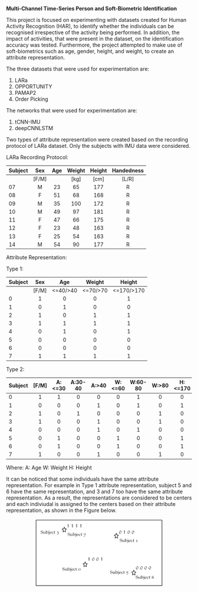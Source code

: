 **Multi-Channel Time-Series Person and Soft-Biometric Identification**

This project is focused on experimenting with datasets created for Human Activity Recognition (HAR), to identify whether the individuals can be recognised irrespective of the activity being performed. In addition, the impact of activities, that were present in the dataset, on the identification accuracy was tested. Furthermore, the project attempted to make use of soft-biometrics such as age, gender, height, and weight, to create an attribute representation. 

The three datasets that were used for experimentation are:
1. LARa
2. OPPORTUNITY
3. PAMAP2
4. Order Picking

The networks that were used for experimentation are:
1. tCNN-IMU
2. deepCNNLSTM

Two types of attribute representation were created based on the recording protocol of LARa dataset. Only the subjects with IMU data were considered. 

LARa Recording Protocol:

| Subject | Sex | Age | Weight | Height | Handedness |
| ------- |:---:|:---:|:------:|:------:|:----------:|
|         |[F/M]|     |  [kg]  |  [cm]  |   [L/R]    |
|   07    |  M  |  23 |   65   |   177  |     R      |
|   08    |  F  |  51 |   68   |   168  |     R      |
|   09    |  M  |  35 |  100   |   172  |     R      |
|   10    |  M  |  49 |   97   |   181  |     R      |
|   11    |  F  |  47 |   66   |   175  |     R      |
|   12    |  F  |  23 |   48   |   163  |     R      |
|   13    |  F  |  25 |   54   |   163  |     R      |
|   14    |  M  |  54 |   90   |   177  |     R      |

Attribute Representation:

Type 1:

| Subject | Sex |   Age   | Weight |  Height  | 
| ------- |:---:|:-------:|:------:|:--------:|
|         |[F/M]|<=40/>40 |<=70/>70|<=170/>170|  
|    0    |  1  |    0    |    0   |     1    |
|    1    |  0  |    1    |    0   |     0    | 
|    2    |  1  |    0    |    1   |     1    | 
|    3    |  1  |    1    |    1   |     1    | 
|    4    |  0  |    1    |    0   |     1    | 
|    5    |  0  |    0    |    0   |     0    |  
|    6    |  0  |    0    |    0   |     0    |   
|    7    |  1  |    1    |    1   |     1    | 

Type 2:
 
| Subject |[F/M]|A:<=30|A:30-40|A:>40|W:<=60|W:60-80|W:>80|H:<=170|H:170-180|H:>180| 
| ------- |:---:|:----:|:-----:|:---:|:----:|:-----:|:---:|:-----:|:-------:|:----:|
|    0    |  1  |  1  |  0  |  0  |  0  |   1  |  0  |  0  |   1   |  0  |
|    1    |  0  |  0  |  0  |  1  |  0  |   1  |  0  |  1  |   0   |  0  |
|    2    |  1  |  0  |  1  |  0  |  0  |   0  |  1  |  0  |   1   |  0  |
|    3    |  1  |  0  |  0  |  1  |  0  |   0  |  1  |  0  |   0   |  1  |
|    4    |  0  |  0  |  0  |  1  |  0  |   1  |  0  |  0  |   1   |  0  |
|    5    |  0  |  1  |  0  |  0  |  1  |   0  |  0  |  1  |   0   |  0  |
|    6    |  0  |  1  |  0  |  0  |  1  |   0  |  0  |  1  |   0   |  0  |
|    7    |  1  |  0  |  0  |  1  |  0  |   0  |  1  |  0  |   1   |  0  |

Where:
  A: Age
  W: Weight
  H: Height
  
It can be noticed that some individuals have the same attribute representation. For example in Type 1 attribute representation, subject 5 and 6 have the same representation, and 3 and 7 too have the same attribute representation. As a result, the representations are considered to be centers and each indiviudal is assigned to the centers based on their attribute representation, as shown in the Figure below. 
  
<p align="center">
  <img src="https://github.com/nilahnair/Annotation_Tool_LARa/blob/master/From_Human_Pose_to_On_Body_Devices_for_Human_Activity_Recognition/Person%20Identification/Images/center.PNG" width="350" title="Type 1 subjects assigned to the centers">
</p>


 

